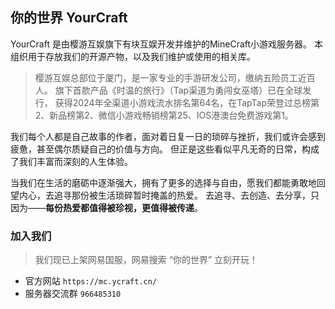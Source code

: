 ## 你的世界 YourCraft

YourCraft 是由樱游互娱旗下有块互娱开发并维护的MineCraft小游戏服务器。
本组织用于存放我们的开源产物，以及我们维护或使用的相关库。

> 樱游互娱总部位于厦门，是一家专业的手游研发公司，缴纳五险员工近百人。
> 旗下首款产品《时温的旅行》（Tap渠道为勇闯女巫塔）已在全球发行，
> 获得2024年全渠道小游戏流水排名第64名，在TapTap荣登过总榜第2、新品榜第2、微信小游戏畅销榜第25、IOS港澳台免费游戏第1。

我们每个人都是自己故事的作者，面对着日复一日的琐碎与挫折，我们或许会感到疲惫，甚至偶尔质疑自己的价值与方向。
但正是这些看似平凡无奇的日常，构成了我们丰富而深刻的人生体验。

当我们在生活的磨砺中逐渐强大，拥有了更多的选择与自由，愿我们都能勇敢地回望内心，去追寻那份被生活琐碎暂时掩盖的热爱。
去追寻、去创造、去分享，只因为——**每份热爱都值得被珍视，更值得被传递**。

### 加入我们

> 我们现已上架网易国服，网易搜索 “你的世界” 立刻开玩！

- 官方网站 `https://mc.ycraft.cn/`
- 服务器交流群 `966485310 `
